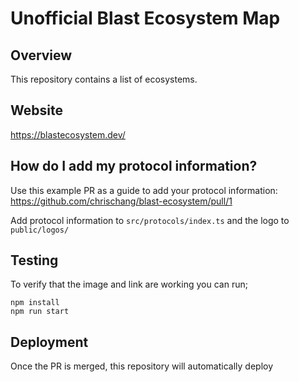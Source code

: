 # Unofficial Blast Ecosystem Map

## Overview

This repository contains a list of ecosystems.

## Website

https://blastecosystem.dev/

## How do I add my protocol information?

Use this example PR as a guide to add your protocol information: https://github.com/chrischang/blast-ecosystem/pull/1

Add protocol information to `src/protocols/index.ts` and the logo to `public/logos/`

## Testing

To verify that the image and link are working you can run;

```shell
npm install
npm run start
```

## Deployment

Once the PR is merged, this repository will automatically deploy
